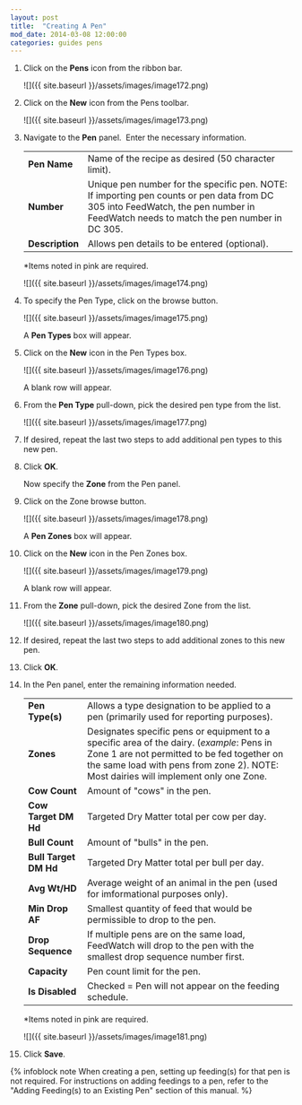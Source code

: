 ```yaml
---
layout: post
title:  "Creating A Pen"
mod_date: 2014-03-08 12:00:00
categories: guides pens
---
```


1.  Click on the **Pens** icon from the ribbon bar.

    ![]({{ site.baseurl }}/assets/images/image172.png)

2.  Click on the **New** icon from the Pens toolbar.

    ![]({{ site.baseurl }}/assets/images/image173.png)

3.  Navigate to the **Pen** panel.  Enter the necessary information.

    |   |   |
    |---|---|
    | **Pen Name** | Name of the recipe as desired (50 character limit). |
    | **Number** | Unique pen number for the specific pen. NOTE: If importing pen counts or pen data from DC 305 into FeedWatch, the pen number in FeedWatch needs to match the pen number in DC 305. |
    | **Description** | Allows pen details to be entered (optional). |


    *Items noted in pink are required.

    ![]({{ site.baseurl }}/assets/images/image174.png)

4.  To specify the Pen Type, click on the browse button.

    ![]({{ site.baseurl }}/assets/images/image175.png)

    A **Pen Types** box will appear.

5.  Click on the **New** icon in the Pen Types box.

    ![]({{ site.baseurl }}/assets/images/image176.png)

    A blank row will appear.

6.  From the **Pen Type** pull-down, pick the desired pen type from the list.

    ![]({{ site.baseurl }}/assets/images/image177.png)


7.  If desired, repeat the last two steps to add additional pen types to this new pen.

8.  Click **OK**.

    Now specify the **Zone** from the Pen panel.

9.  Click on the Zone browse button.

    ![]({{ site.baseurl }}/assets/images/image178.png)

    A **Pen Zones** box will appear.

1.  Click on the **New** icon in the Pen Zones box.

    ![]({{ site.baseurl }}/assets/images/image179.png)

    A blank row will appear.

1.  From the **Zone** pull-down, pick the desired Zone from the list.

    ![]({{ site.baseurl }}/assets/images/image180.png)

1.  If desired, repeat the last two steps to add additional zones to this new pen.

1.  Click **OK**.

1.  In the Pen panel, enter the remaining information needed.

    |   |   |
    |---|---|
    | **Pen Type(s)** | Allows a type designation to be applied to a pen (primarily used for reporting purposes). |
    | **Zones** | Designates specific pens or equipment to a specific area of the dairy. (*example*: Pens in Zone 1 are not permitted to be fed together on the same load with pens from zone 2). NOTE: Most dairies will implement only one Zone. |
    | **Cow Count** | Amount of "cows" in the pen. |
    | **Cow Target DM Hd** | Targeted Dry Matter total per cow per day. |
    | **Bull Count** | Amount of "bulls" in the pen. |
    | **Bull Target DM Hd** | Targeted Dry Matter total per bull per day. |
    | **Avg Wt/HD** | Average weight of an animal in the pen (used for imformational purposes only). |
    | **Min Drop AF** | Smallest quantity of feed that would be permissible to drop to the pen. |
    | **Drop Sequence** | If multiple pens are on the same load, FeedWatch will drop to the pen with the smallest drop sequence number first. |
    | **Capacity** | Pen count limit for the pen. |
    | **Is Disabled** |  Checked = Pen will not appear on the feeding schedule. |

    *Items noted in pink are required.

    ![]({{ site.baseurl }}/assets/images/image181.png)

1.  Click **Save**.

{% infoblock note When creating a pen, setting up feeding(s) for that pen is not required. For instructions on adding feedings to a pen, refer to the "Adding Feeding(s) to an Existing Pen" section of this manual. %}
